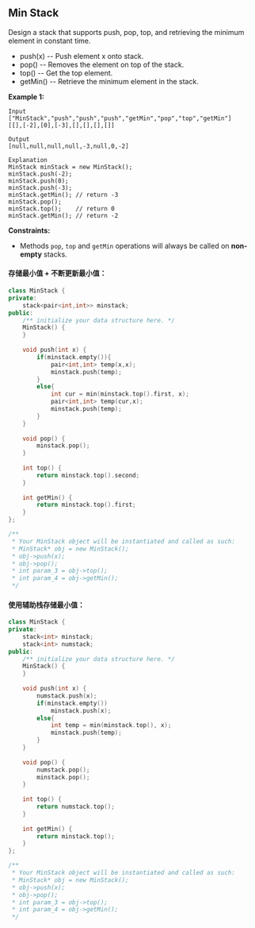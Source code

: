 ## Min Stack

Design a stack that supports push, pop, top, and retrieving the minimum element in constant time.

- push(x) -- Push element x onto stack.
- pop() -- Removes the element on top of the stack.
- top() -- Get the top element.
- getMin() -- Retrieve the minimum element in the stack.

**Example 1:**

```
Input
["MinStack","push","push","push","getMin","pop","top","getMin"]
[[],[-2],[0],[-3],[],[],[],[]]

Output
[null,null,null,null,-3,null,0,-2]

Explanation
MinStack minStack = new MinStack();
minStack.push(-2);
minStack.push(0);
minStack.push(-3);
minStack.getMin(); // return -3
minStack.pop();
minStack.top();    // return 0
minStack.getMin(); // return -2
```

**Constraints:**

- Methods `pop`, `top` and `getMin` operations will always be called on **non-empty** stacks.

#### 存储最小值 + 不断更新最小值：

```c++
class MinStack {
private:
    stack<pair<int,int>> minstack;
public:
    /** initialize your data structure here. */
    MinStack() {
    }
    
    void push(int x) {
        if(minstack.empty()){
            pair<int,int> temp(x,x);
            minstack.push(temp);
        }
        else{
            int cur = min(minstack.top().first, x);
            pair<int,int> temp(cur,x);
            minstack.push(temp);
        }
    }
    
    void pop() {
        minstack.pop();
    }
    
    int top() {
        return minstack.top().second;
    }
    
    int getMin() {
        return minstack.top().first;
    }
};

/**
 * Your MinStack object will be instantiated and called as such:
 * MinStack* obj = new MinStack();
 * obj->push(x);
 * obj->pop();
 * int param_3 = obj->top();
 * int param_4 = obj->getMin();
 */
```

#### 使用辅助栈存储最小值：

```c++
class MinStack {
private:
    stack<int> minstack;
    stack<int> numstack;
public:
    /** initialize your data structure here. */
    MinStack() {
    }
    
    void push(int x) {
        numstack.push(x);
        if(minstack.empty())
            minstack.push(x);
        else{
            int temp = min(minstack.top(), x);
            minstack.push(temp);
        }
    }
    
    void pop() {
        numstack.pop();
        minstack.pop();
    }
    
    int top() {
        return numstack.top();
    }
    
    int getMin() {
        return minstack.top();
    }
};

/**
 * Your MinStack object will be instantiated and called as such:
 * MinStack* obj = new MinStack();
 * obj->push(x);
 * obj->pop();
 * int param_3 = obj->top();
 * int param_4 = obj->getMin();
 */
```


